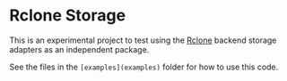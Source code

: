 # Rclone Storage

This is an experimental project to test using the [Rclone](https://github.com/ncw/rclone) backend storage adapters as an independent package.

See the files in the `[examples](examples)` folder for how to use this code.
